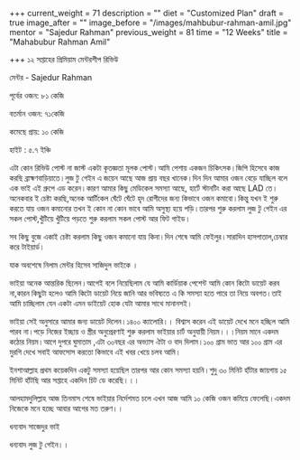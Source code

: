 +++
current_weight = 71
description = ""
diet = "Customized Plan"
draft = true
image_after = ""
image_before = "/images/mahbubur-rahman-amil.jpg"
mentor = "Sajedur Rahman"
previous_weight = 81
time = "12 Weeks"
title = "Mahabubur Rahman Amil"

+++
১২ সপ্তাহের প্রিমিয়াম মেন্টরশীপ রিভিউ

মেন্টর - Sajedur Rahman

পূর্বের ওজন: ৮১ কেজি

বতর্মান ওজন: ৭১কেজি

কমেছে প্রায়: ১০ কেজি

হাইট : ৫.৭ ইঞ্চি

এটা কোন রিভিউ পোস্ট না জাস্ট একটা কৃতজ্ঞতা মূলক পোস্ট।আমি পেশায় একজন চিকিৎসক।জিপি হিসেবে কাজ করছি ব্রাহ্মণবাড়িয়াতে।লুজ টু গেইন এ জয়েন আছে আজ প্রায় বছর খানেক।দিন দিন আমার ওজন বেড়ে যাচ্ছিল বলে এক ভাই এই গ্রুপে এড করেন।কারণ আমার কিছু মেডিকেল সমস্যা আছে, হার্টে স্টানটিং করা আছে LAD তে।অনেকবার ই চেষ্টা করছি,অনেক আর্টিকেল ঘেঁটে ঘেঁটে হৃদ রোগীদের জন্য কিভাবে ওজন কমাবো।কিন্তু যখন ই শুরু করতে যায় ওজন কমানোর তখন ই কোন না কোন ভাবে আমি অসুস্থ্য হয়ে পড়ি।তারপর শুরু করলাম লুজ টু গেইন এর সকল পোস্ট,খুঁটিয়ে খুঁটিয়ে পড়তে শুরু করলাম সকল পোস্ট আর ফিট গাইড।

সব কিছু বুজে একাই চেষ্টা করলাম কিছু ওজন কমানো যায় কিনা।দিন শেষে আমি ফেইলুর।সারাদিন হাসপাতাল,চেম্বার করে টাইয়ার্ড।

যাক অবশেষে নিলাম মেন্টর হিসেব সাজিদুল ভাইকে ।

ভাইয়া অনেক আন্তরিক ছিলেন।আগেই বলে নিয়েছিলাম যে আমি কার্ডিয়াক পেশেন্ট আমি কোন কিটো ডায়েট করব না,কারন কিছুটা হলেও আমি কিটো ডায়েট নিয়ে জানি আর ভবিষ্যতে এ কি সমস্যা হতে পারে তা নিয়ে অবগত।তাই আমি চাচ্ছিলাম যেন একটা এমন ডাইয়েট হোক যেটা আমার সাথে মানানসই।

ভাইয়া সেই অনুসারে আমার জন্য ডায়েট দিলেন।১৪০০ ক্যালোরি।। বিশ্বাস করেন এই ডায়েট দেখে মনে হচ্ছিল আমি পারব না।পড়ে নিজের ইচ্ছায় ও স্ত্রীর অনুপ্রেরণাই শুরু করলাম ভাইয়ার চার্ট অনুযায়ী নিয়ম।।।নিয়ম মানে একদম কঠোর নিয়ম।আগে দুপরে ঘুমাতাম ,এটা ৩০বছর এর অভ্যাস ঐটা ও বাদ দিলাম।১০০ গ্রাম ভাত আর ১০০ গ্রাম এর মুরগি দেখে সবাই আফসোস করতো কিভাবে এই খবর খেয়ে চলব আমি।

ইনশাআল্লাহ প্রথম কয়েকদিন একটু সমস্যা হয়েছিল তারপর আর কোন সমস্যা হয়নি।শুদু ৩০ মিনিট হাঁটার জায়গায় ১৫ মিনিট হাঁটছি আর সপ্তাহে একদিন চিট ডে করেছি।।।

আলহামদুলিল্লাহ আজ তিনমাস শেষে ভাইয়ার নির্দেশমত চলে এখন আজ আমি ১০ কেজি ওজন কমিয়ে ফেলেছি।একদম নিজেকে মনে হচ্ছে আবার আগের মত তরুণ।।

ধন্যবাদ সাজেদুর ভাই

ধন্যবাদ লুজ টু গেইন।।